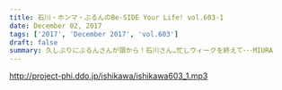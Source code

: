 ```yaml
---
title: 石川・ホンマ・ぶるんのBe-SIDE Your Life! vol.603-1
date: December 02, 2017
tags: ['2017', 'December 2017', 'vol.603']
draft: false
summary: 久しぶりにぶるんさんが頭から！石川さん…忙しウィークを終えて･･･MIURA
---
```


http://project-phi.ddo.jp/ishikawa/ishikawa603_1.mp3
